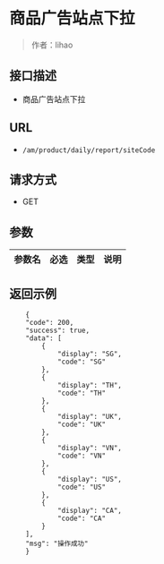 # 商品广告站点下拉

> 作者：lihao

## 接口描述
- 商品广告站点下拉
## URL 
- `/am/product/daily/report/siteCode`
  
## 请求方式
- GET

## 参数

|参数名|必选|类型|说明|
|:----    |:---|:----- |-----   |



## 返回示例 

```  
	{
    "code": 200,
    "success": true,
    "data": [
        {
            "display": "SG",
            "code": "SG"
        },
        {
            "display": "TH",
            "code": "TH"
        },
        {
            "display": "UK",
            "code": "UK"
        },
        {
            "display": "VN",
            "code": "VN"
        },
        {
            "display": "US",
            "code": "US"
        },
        {
            "display": "CA",
            "code": "CA"
        }
    ],
    "msg": "操作成功"
	}